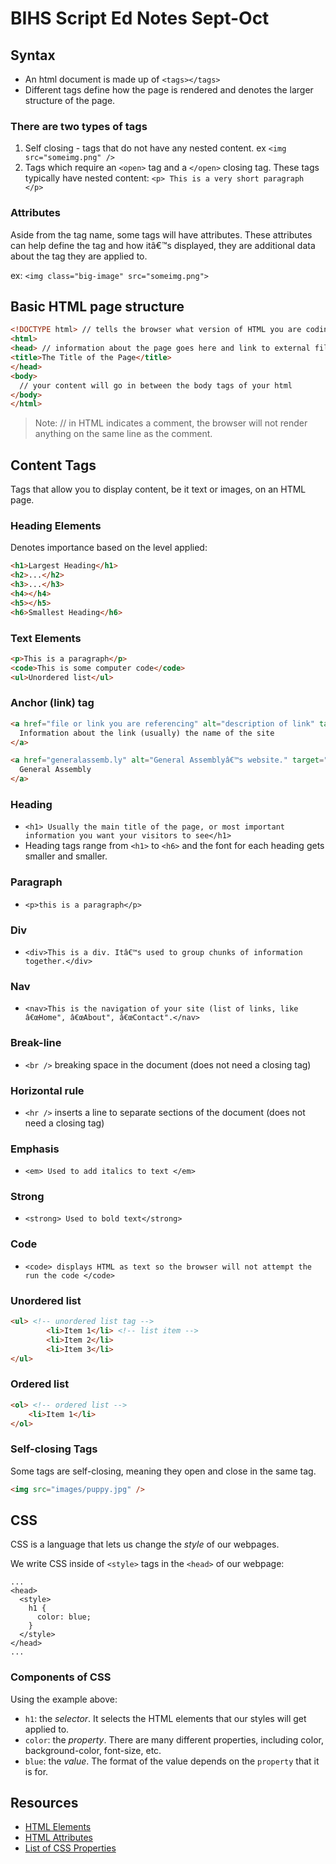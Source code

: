 BIHS Script Ed Notes Sept-Oct
====

## Syntax

- An html document is made up of `<tags></tags>`
- Different tags define how the page is rendered and denotes the larger structure of the page.

### There are two types of tags
1. Self closing - tags that do not have any nested content. ex `<img src="someimg.png" />`
2. Tags which require an `<open>` tag and a `</open>` closing tag. These tags typically have nested content: `<p> This is a very short paragraph </p>`

### Attributes
Aside from the tag name, some tags will have attributes. These attributes can help define the tag and how itâ€™s displayed, they are additional data about the tag they are applied to. 

ex: `<img class="big-image" src="someimg.png">`

## Basic HTML page structure
```html
<!DOCTYPE html> // tells the browser what version of HTML you are coding in
<html>
<head> // information about the page goes here and link to external files such as CSS and JS
<title>The Title of the Page</title>
</head>
<body>
  // your content will go in between the body tags of your html
</body>
</html>
```

> Note: // in HTML indicates a comment, the browser will not render anything on the same line as the comment.

## Content Tags
Tags that allow you to display content, be it text or images, on an HTML page.

### Heading Elements
Denotes importance based on the level applied:

```html
<h1>Largest Heading</h1>
<h2>...</h2>
<h3>...</h3>
<h4></h4>
<h5></h5>
<h6>Smallest Heading</h6>
```

### Text Elements
```html
<p>This is a paragraph</p>
<code>This is some computer code</code>
<ul>Unordered list</ul>
```

### Anchor (link) tag 
```html
<a href="file or link you are referencing" alt="description of link" target="how the browser opens the link">
  Information about the link (usually) the name of the site
</a>

<a href="generalassemb.ly" alt="General Assemblyâ€™s website." target="_blank">
  General Assembly
</a>
```

### Heading
- `<h1> Usually the main title of the page, or most important information you want your visitors to see</h1>`
- Heading tags range from `<h1>` to `<h6>` and the font for each heading gets smaller and smaller.

### Paragraph 
- `<p>this is a paragraph</p>`

### Div
- `<div>This is a div. Itâ€™s used to group chunks of information together.</div>` 

### Nav 
- `<nav>This is the navigation of your site (list of links, like â€œHome", â€œAbout", â€œContact".</nav>`

### Break-line
- `<br />` breaking space in the document (does not need a closing tag)

### Horizontal rule 
- `<hr />` inserts a line to separate sections of the document (does not need a closing tag)

### Emphasis 
- `<em> Used to add italics to text </em>`

### Strong 
- `<strong> Used to bold text</strong>`

### Code 
- `<code> displays HTML as text so the browser will not attempt the run the code </code>`

### Unordered list  
```html
<ul> <!-- unordered list tag -->
        <li>Item 1</li> <!-- list item -->
        <li>Item 2</li>
        <li>Item 3</li>
</ul>
```

### Ordered list
```html
<ol> <!-- ordered list -->
    <li>Item 1</li>
</ol>
```

### Self-closing Tags
Some tags are self-closing, meaning they open and close in the same tag.

```html
<img src="images/puppy.jpg" />
```

## CSS

CSS is a language that lets us change the _style_ of our webpages.

We write CSS inside of `<style>` tags in the `<head>` of our webpage:

```
...
<head>
  <style>
    h1 {
      color: blue;
    }
  </style>
</head>
...
```

### Components of CSS

Using the example above:

- `h1`: the _selector_. It selects the HTML elements that our styles will get applied to.
- `color`: the _property_. There are many different properties, including color, background-color, font-size, etc.
- `blue`: the _value_. The format of the value depends on the `property` that it is for.


## Resources

- [HTML Elements](http://www.w3schools.com/html/html_elements.asp)
- [HTML Attributes](http://www.w3schools.com/html/html_attributes.asp)
- [List of CSS Properties](http://www.w3schools.com/cssref/)
